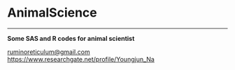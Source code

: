 # AnimalScience
***  
**Some SAS and R codes for animal scientist**  

ruminoreticulum@gmail.com
https://www.researchgate.net/profile/Youngjun_Na
